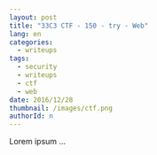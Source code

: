 ```yaml
---
layout: post
title: "33C3 CTF - 150 - try - Web"
lang: en
categories:
  - writeups
tags:
  - security
  - writeups
  - ctf
  - web
date: 2016/12/28
thumbnail: /images/ctf.png
authorId: n
---
```

Lorem ipsum ...

